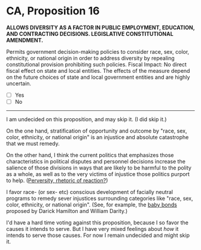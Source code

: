 # CA, Proposition 16

**ALLOWS DIVERSITY AS A FACTOR IN PUBLIC EMPLOYMENT, EDUCATION, AND CONTRACTING DECISIONS. LEGISLATIVE CONSTITUTIONAL AMENDMENT.**

Permits government decision-making policies to consider race, sex, color, ethnicity, or national origin in order to address diversity by repealing constitutional provision prohibiting such policies. Fiscal Impact: No direct fiscal effect on state and local entities. The effects of the measure depend on the future choices of state and local government entities and are highly uncertain.

- [ ] Yes
- [ ] No

---

I am undecided on this proposition, and may skip it. (I did skip it.)

On the one hand, stratification of opportunity and outcome by "race, sex, color, ethnicity, or national origin" is an injustice and absolute catastrophe
that we must remedy.

On the other hand, I think the current politics that emphasizes those characteristics in political disputes and personnel decisions increase the salience
of those divisions in ways that are likely to be harmful to the polity as a whole, as well as to the very victims of injustice those politics purport to
help. ([Perversity, rhetoric of reaction?](https://en.wikipedia.org/wiki/The_Rhetoric_of_Reaction))

I favor race- (or sex- etc) conscious development of facially neutral programs to remedy sever injustices surrounding categories
like "race, sex, color, ethnicity, or national origin". (See, for example, the
[baby bonds](https://www.researchgate.net/publication/227301907_Can_'Baby_Bonds'_Eliminate_the_Racial_Wealth_Gap_in_Putative_Post-Racial_America)
proposed by Darick Hamilton and William Darity.)

I'd have a hard time voting against this proposition, because I so favor the causes it intends to serve. But I have very mixed feelings about _how_
it intends to serve those causes. For now I remain undecided and might skip it.

